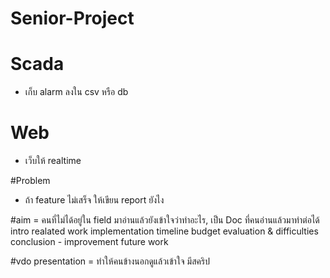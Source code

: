 # Senior-Project

# Scada
- เก็บ alarm ลงใน csv หรือ db

# Web
- เว็บให้ realtime

#Problem
- ถ้า feature ไม่เสร็จ ให้เขียน report ยังไง

#aim = คนที่ไม่ได้อยู่ใน field มาอ่านแล้วยังเข้าใจว่าทำอะไร, เป็น Doc ที่คนอ่านแล้วมาทำต่อได้
intro
realated work
implementation
timeline
budget
evaluation & difficulties
conclusion - improvement future work

#vdo presentation = ทำให้คนข้างนอกดูแล้วเข้าใจ มีสคริป
